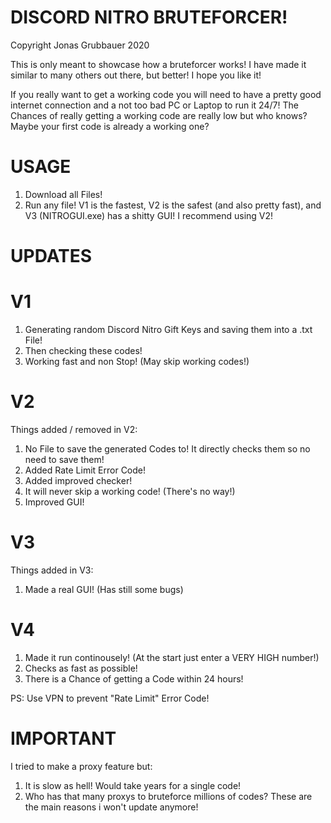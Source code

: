 # DISCORD NITRO BRUTEFORCER!

Copyright Jonas Grubbauer 2020

This is only meant to showcase how a bruteforcer works! I have made it similar to many others out there, but better!
I hope you like it!

If you really want to get a working code you will need to have a pretty good internet connection and a not too bad PC or Laptop to run it 24/7!
The Chances of really getting a working code are really low but who knows? Maybe your first code is already a working one?

# USAGE
1) Download all Files!
2) Run any file! V1 is the fastest, V2 is the safest (and also pretty fast), and V3 (NITROGUI.exe) has a shitty GUI! 
I recommend using V2!


# UPDATES
# V1
1) Generating random Discord Nitro Gift Keys and saving them into a .txt File!
2) Then checking these codes!
4) Working fast and non Stop! (May skip working codes!)
# V2
Things added / removed in V2:
1) No File to save the generated Codes to! It directly checks them so no need to save them!
2) Added Rate Limit Error Code!
3) Added improved checker!
4) It will never skip a working code! (There's no way!)
5) Improved GUI!
# V3
Things added in V3:
1) Made a real GUI! (Has still some bugs)
# V4
1) Made it run continousely! (At the start just enter a VERY HIGH number!)
2) Checks as fast as possible!
3) There is a Chance of getting a Code within 24 hours!

PS: Use VPN to prevent "Rate Limit" Error Code!
# IMPORTANT
I tried to make a proxy feature but:
1) It is slow as hell! Would take years for a single code!
2) Who has that many proxys to bruteforce millions of codes?
These are the main reasons i won't update anymore!

